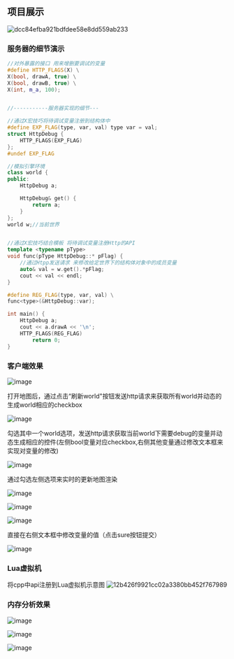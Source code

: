## 项目展示
![dcc84efba921bdfdee58e8dd559ab233](https://github.com/user-attachments/assets/72c9c87e-03b5-445f-bbdf-fa113659f535)

### 服务器的细节演示
```c++
//对外暴露的接口 用来增删要调试的变量
#define HTTP_FLAGS(X) \
X(bool, drawA, true) \
X(bool, drawB, true) \
X(int, m_a, 100);


//-----------服务器实现的细节---

//通过X宏技巧将待调试变量注册到结构体中
#define EXP_FLAG(type, var, val) type var = val;
struct HttpDebug {
	HTTP_FLAGS(EXP_FLAG)
};
#undef EXP_FLAG

//模拟引擎环境
class world {
public:
	HttpDebug a;

	HttpDebug& get() {
		return a;
	}
};
world w;//当前世界


//通过X宏技巧结合模板 将待调试变量注册Http的API 
template <typename pType>
void func(pType HttpDebug::* pFlag) {
	//通过Htpp发送请求 来修改给定世界下的结构体对象中的成员变量
	auto& val = w.get().*pFlag;
	cout << val << endl;
}

#define REG_FLAG(type, var, val) \
func<type>(&HttpDebug::var);

int main() {
	HttpDebug a;
	cout << a.drawA << '\n';
	HTTP_FLAGS(REG_FLAG)
		return 0;
}

```
### 客户端效果
![image](https://github.com/user-attachments/assets/b8b347f1-12e0-4e18-9510-757d2bddd9a5)



打开地图后，通过点击“刷新world"按钮发送http请求来获取所有world并动态的生成world相应的checkbox

![image](https://github.com/user-attachments/assets/26f036dc-933e-454c-bc45-c1457c759a81)



勾选其中一个world选项，发送http请求获取当前world下需要debug的变量并动态生成相应的控件(左侧bool变量对应checkbox,右侧其他变量通过修改文本框来实现对变量的修改)

![image](https://github.com/user-attachments/assets/4fd11fe5-e515-4918-9e6e-d414e11547a1)


通过勾选左侧选项来实时的更新地图渲染

![image](https://github.com/user-attachments/assets/9249544a-c5b8-45b0-9a08-5034311b5115)


![image](https://github.com/user-attachments/assets/ce7ebd5a-6021-488e-8cac-3269d4391b37)


![image](https://github.com/user-attachments/assets/0545701e-ae0c-481a-8e41-d702d5e35f49)


直接在右侧文本框中修改变量的值（点击sure按钮提交）

![image](https://github.com/user-attachments/assets/6af30f43-9714-4a73-b19e-6992f8c8a4bf)
### Lua虚拟机
将cpp中api注册到Lua虚拟机示意图
![12b426f9921cc02a3380bb452f767989](https://github.com/user-attachments/assets/86b2496a-3bd8-48cd-945c-2c4e8f4964bb)


### 内存分析效果
![image](https://github.com/user-attachments/assets/f58e87f1-a2c5-4d25-9d6f-5cd54f97955c)


![image](https://github.com/user-attachments/assets/d03ea143-94d2-4a53-b5a7-ad6d12887f70)


![image](https://github.com/user-attachments/assets/40d43b02-a5e9-48b6-8fd7-9f5a482c3f2d)

